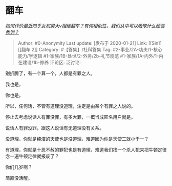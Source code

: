 # 翻车
*[如何评价最近知乎女权男大v相继翻车？有何相似性，我们从中可以吸取什么经验教训？](https://www.zhihu.com/question/365173176/answer/980988500)*

> Author: #0-Anonymity
> Last update: [发布于 2020-01-21]
> Link: [[Sin]] [[翻车 2]]
> Category: #【答集】/社科答集
> Tag: #2-事业/2A-功夫/1-核心能力/学逻辑 #1-家族/1B-处世/2-外务/2b-礼节规范 #1-家族/1A-内外/1-内在建设/1b-修养
> 评论区:
> 泛讨论:

别折腾了，有一个算一个，人都是有罪之人。

我也是。

你也是。

所以，任何话，不管有道理没道理，注定是由某个有罪之人说的。

停止去考虑说话人有罪没罪，有多大罪，一概当成匿名用户就是。

说话人有罪没罪，跟这人说话有无道理没有关系。

没道理，你就是纯洁的天使也是没道理，难道因为你是天使二就小于一？

有道理，你就是十恶不赦的罪犯也是有道理，难道我们找一个杀人犯来把牛顿定律念一遍牛顿定律就报废了？

你们几岁啊？

简直没活醒。
